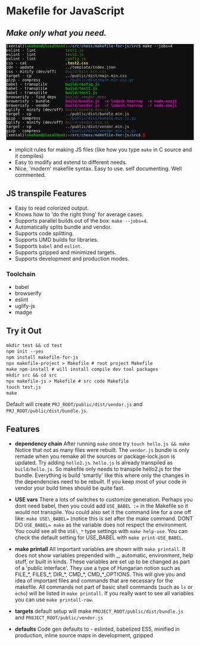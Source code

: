 # Makefile for JavaScript

## *Make only what you need.*

<img 
    alt='screenshot' 
    src='https://raw.githubusercontent.com/NCarson/makefile-for-js-js/master/.screen.png'
    width='600' />

- implicit rules for making JS files (like how you type `make` in C source and it compiles)
- Easy to modify and extend to different needs.
- Nice, 'modern' makefile syntax. Easy to use. self documenting. Well commented.

## JS transpile Features

* Easy to read colorized output.
* Knows how to 'do the right thing' for average cases.
* Supports parallel builds out of the box: `make --jobs=4`.
* Automatically splits bundle and vendor.
* Supports code splitting.
* Supports UMD builds for libraries.
* Supports `babel` and `eslint`.
* Supports gzipped and minimized targets.
* Supports development and production modes.

### Toolchain
- babel
- browserify
- eslint
- uglify-js
- madge

## Try it Out

```shell
mkdir test && cd test
npm init --yes
npm install makefile-for-js
npx makefile-project > Makefile # root project Makefile
make npm-install # will install compile dev tool packages
mkdir src && cd src
npx makefile-js > Makefile # src code Makefile
touch test.js
make 
```
Default will create `PRJ_ROOT/public/dist/vendor.js` and `PRJ_ROOT/public/dist/bundle.js`.

## Features

- **dependency chain** After running `make` once try `touch hello.js && make`
  Notice that not as many files were rebuilt. The `vendor.js` bundle is only remade
  when you remake all the sources or package-lock.json is updated. Try adding
  `hello2.js`. `hello.js` Is already transpiled as `build/hello.js`. So makefile 
  only needs to transpile hello2.js for the bundle. Everything is build
  'smartly' like this where only the changes in the dependencies need to be
  rebuilt. If you keep most of your code in vendor your build times should be quite
  fast.

- **USE vars** There a lots of switches to customize generation. Perhaps you dont need babel,
  then you could add `USE_BABEL :=` in the Makefile so it would not transpile.
  You could also set it the command line for a one off like: `make USE\_BABEL=`
  (notice this is set after the make command. DONT DO `USE_BABEL= make` as the
  variable does not respect the environment. You could see all the `USE\_*` type 
  settings with `make help-use`. You can check the default setting for USE\_BABEL
  with `make print-USE_BABEL`.

- **make printall** All important variables are shown with `make printall`. It does not show
  variables prepended with \_, automatic, environment, help stuff, or built in kinds.
  These variables are set up to be changed as part of a 'public interface'. They
  use a type of Hungarian notion such as FILE\_\*, FILES\_\*, DIR\_\*, CMD\_\*, CMD\_\*\_OPTIONS. 
  This will give you and idea of important files and commands that are necessary
  for the makefile. All commands not part of basic shell commands (such as `ls` or `echo`)
  will be listed in `make printall`. If you really want to see all variables you
  can use `make printall-raw`.

- **targets** default setup will make `PROJECT_ROOT/public/dist/bundle.js` and `PROJECT_ROOT/public/vendor.js`

- **defaults** Code gen defaults to - eslinted, babelized ES5, minified in production, inline source maps in development, gzipped

